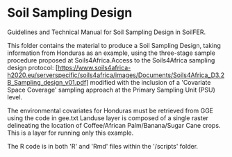 # Soil Sampling Design
Guidelines and Technical Manual for Soil Sampling Design in SoilFER.

This folder contains the material to produce a Soil Sampling Design, taking information from Honduras as an example, using the three-stage sample procedure proposed at Soils4Africa.Access to the Soils4Africa sampling design protocol: [https://www.soils4africa-h2020.eu/serverspecific/soils4africa/images/Documents/Soils4Africa_D3.2B_Sampling_design_v01.pdf] modified with the inclusion of a 'Covariate Space Coverage' sampling approach at the Primary Sampling Unit (PSU) level.

The environmental covariates for Honduras must be retrieved from GGE using the code in gee.txt
Landuse layer is composed of a single raster delineating the location of Coffee/African Palm/Banana/Sugar Cane crops. This is a layer for running only this example. 

The R code is in both 'R' and 'Rmd' files within the '/scripts' folder.
